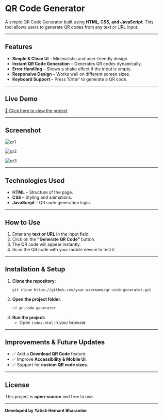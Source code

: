 # QR Code Generator

A simple QR Code Generator built using **HTML, CSS, and JavaScript**. This tool allows users to generate QR codes from any text or URL input.

---

##  Features

-  **Simple & Clean UI** – Minimalistic and user-friendly design.
-  **Instant QR Code Generation** – Generates QR codes dynamically.
- **Error Handling** – Shows a shake effect if the input is empty.
- **Responsive Design** – Works well on different screen sizes.
-  **Keyboard Support** – Press 'Enter' to generate a QR code.
---

##  Live Demo
[🔗 Click here to view the project](https://qr-code-generator-three-theta.vercel.app/) 

---

##  Screenshot
![qr1](https://github.com/user-attachments/assets/0915d92a-bb4b-4d57-b9fe-33df99983cc7)

![qr2](https://github.com/user-attachments/assets/7f633938-948a-4139-86d4-bc3f00031d05)

![qr3](https://github.com/user-attachments/assets/d3a30d1a-9829-49cf-a362-5356465ea34e)

---

##  Technologies Used

- **HTML** – Structure of the page.
- **CSS** – Styling and animations.
- **JavaScript** – QR code generation logic.

---

##  How to Use

1. Enter any **text or URL** in the input field.
2. Click on the **"Generate QR Code"** button.
3. The QR code will appear instantly.
4. Scan the QR code with your mobile device to test it.

---

##  Installation & Setup

1. **Clone the repository:**
   ```bash
   git clone https://github.com/your-username/qr-code-generator.git
   ```
2. **Open the project folder:**
   ```bash
   cd qr-code-generator
   ```
3. **Run the project:**
   - Open `index.html` in your browser.

---

##  Improvements & Future Updates

- ✅ Add a **Download QR Code** feature.
- ✅ Improve **Accessibility & Mobile UI**.
- ✅ Support for **custom QR code sizes**.

---


##  License
This project is **open-source** and free to use.

---

**Developed by Yatish Hemant Bharambe**
